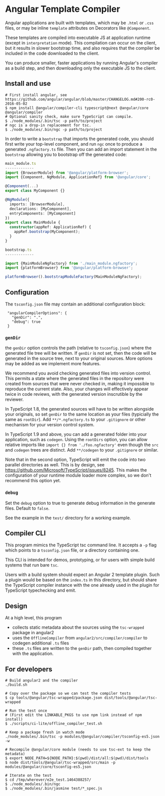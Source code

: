# Angular Template Compiler

Angular applications are built with templates, which may be `.html` or `.css` files,
or may be inline `template` attributes on Decorators like `@Component`.

These templates are compiled into executable JS at application runtime (except in `interpretation` mode).
This compilation can occur on the client, but it results in slower bootstrap time, and also
requires that the compiler be included in the code downloaded to the client.

You can produce smaller, faster applications by running Angular's compiler as a build step,
and then downloading only the executable JS to the client.

## Install and use

```
# First install angular, see https://github.com/angular/angular/blob/master/CHANGELOG.md#200-rc0-2016-05-02
$ npm install @angular/compiler-cli typescript@next @angular/core @angular/compiler
# Optional sanity check, make sure TypeScript can compile.
$ ./node_modules/.bin/tsc -p path/to/project
# ngc is a drop-in replacement for tsc.
$ ./node_modules/.bin/ngc -p path/to/project
```

In order to write a `bootstrap` that imports the generated code, you should first write your
top-level component, and run `ngc` once to produce a generated `.ngfactory.ts` file.
Then you can add an import statement in the `bootstrap` allowing you to bootstrap off the
generated code:

```typescript
main_module.ts
-------------
import {BrowserModule} from '@angular/platform-browser';
import {Component, NgModule, ApplicationRef} from '@angular/core';

@Component(...)
export class MyComponent {}

@NgModule({
  imports: [BrowserModule],
  declarations: [MyComponent],
  entryComponents: [MyComponent]
})
export class MainModule {
  constructor(appRef: ApplicationRef) {
    appRef.bootstrap(MyComponent);
  }
}

bootstrap.ts
-------------

import {MainModuleNgFactory} from './main_module.ngfactory';
import {platformBrowser} from '@angular/platform-browser';

platformBrowser().bootstrapModuleFactory(MainModuleNgFactory);
```

## Configuration

The `tsconfig.json` file may contain an additional configuration block:
```
 "angularCompilerOptions": {
   "genDir": ".",
   "debug": true
 }
```

### `genDir`

the `genDir` option controls the path (relative to `tsconfig.json`) where the generated file tree
will be written. If `genDir` is not set, then the code will be generated in the source tree, next
to your original sources. More options may be added as we implement more features.

We recommend you avoid checking generated files into version control. This permits a state where
the generated files in the repository were created from sources that were never checked in,
making it impossible to reproduce the current state. Also, your changes will effectively appear
twice in code reviews, with the generated version inscrutible by the reviewer.

In TypeScript 1.8, the generated sources will have to be written alongside your originals,
so set `genDir` to the same location as your files (typicially the same as `rootDir`).
Add `**/*.ngfactory.ts` to your `.gitignore` or other mechanism for your version control system.

In TypeScript 1.9 and above, you can add a generated folder into your application,
such as `codegen`. Using the `rootDirs` option, you can allow relative imports like
`import {} from './foo.ngfactory'` even though the `src` and `codegen` trees are distinct.
Add `**/codegen` to your `.gitignore` or similar.

Note that in the second option, TypeScript will emit the code into two parallel directories
as well. This is by design, see https://github.com/Microsoft/TypeScript/issues/8245.
This makes the configuration of your runtime module loader more complex, so we don't recommend
this option yet.

### `debug`

Set the `debug` option to true to generate debug information in the generate files.
Default to `false`.

See the example in the `test/` directory for a working example.

## Compiler CLI

This program mimics the TypeScript tsc command line. It accepts a `-p` flag which points to a
`tsconfig.json` file, or a directory containing one.

This CLI is intended for demos, prototyping, or for users with simple build systems
that run bare `tsc`.

Users with a build system should expect an Angular 2 template plugin. Such a plugin would be
based on the `index.ts` in this directory, but should share the TypeScript compiler instance
with the one already used in the plugin for TypeScript typechecking and emit.

## Design
At a high level, this program
- collects static metadata about the sources using the `tsc-wrapped` package in angular2
- uses the `OfflineCompiler` from `angular2/src/compiler/compiler` to codegen additional `.ts` files
- these `.ts` files are written to the `genDir` path, then compiled together with the application.

## For developers
```
# Build angular2 and the compiler
./build.sh

# Copy over the package so we can test the compiler tests
$ cp tools/@angular/tsc-wrapped/package.json dist/tools/@angular/tsc-wrapped

# Run the test once
# (First edit the LINKABLE_PKGS to use npm link instead of npm install)
$ ./scripts/ci-lite/offline_compiler_test.sh

# Keep a package fresh in watch mode
./node_modules/.bin/tsc -p modules/@angular/compiler/tsconfig-es5.json -w

# Recompile @angular/core module (needs to use tsc-ext to keep the metadata)
$ export NODE_PATH=${NODE_PATH}:$(pwd)/dist/all:$(pwd)/dist/tools
$ node dist/tools/@angular/tsc-wrapped/src/main -p modules/@angular/core/tsconfig-es5.json

# Iterate on the test
$ cd /tmp/wherever/e2e_test.1464388257/
$ ./node_modules/.bin/ngc
$ ./node_modules/.bin/jasmine test/*_spec.js
```
